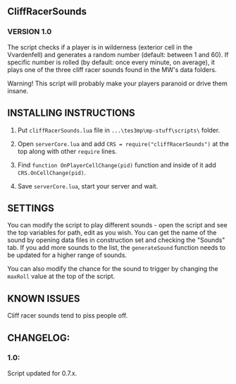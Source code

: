 ## CliffRacerSounds
### VERSION 1.0

The script checks if a player is in wilderness (exterior cell in the Vvardenfell) and generates a random number (default: between 1 and 60). If specific number is rolled (by default: once every minute, on average), it plays one of the three cliff racer sounds found in the MW's data folders.

Warning! This script will probably make your players paranoid or drive them insane.

## INSTALLING INSTRUCTIONS

1) Put `cliffRacerSounds.lua` file in `...\tes3mp\mp-stuff\scripts\` folder.

2) Open `serverCore.lua` and add `CRS = require("cliffRacerSounds")` at the top along with other `require` lines.

3) Find `function OnPlayerCellChange(pid)` function and inside of it add `CRS.OnCellChange(pid)`.

4) Save `serverCore.lua`, start your server and wait.

## SETTINGS

You can modify the script to play different sounds - open the script and see the top variables for path, edit as you wish. You can get the name of the sound by opening data files in construction set and checking the "Sounds" tab. If you add more sounds to the list, the `generateSound` function needs to be updated for a higher range of sounds.

You can also modify the chance for the sound to trigger by changing the `maxRoll` value at the top of the script.

## KNOWN ISSUES

Cliff racer sounds tend to piss people off.


## CHANGELOG:
### 1.0:
Script updated for 0.7.x.